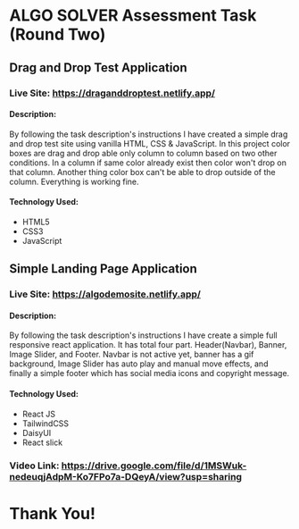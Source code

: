 # ALGO SOLVER Assessment Task (Round Two)

## Drag and Drop Test Application
### Live Site: https://draganddroptest.netlify.app/

#### Description:
By following the task description's instructions I have created a simple drag and drop test site using vanilla HTML, CSS & JavaScript. In this project color boxes are drag and drop able only column to column based on two other conditions. In a column if same color already exist then color won't drop on that column. Another thing color box can't be able to drop outside of the column. Everything is working fine. 

#### Technology Used: 
- HTML5
- CSS3
- JavaScript

## Simple Landing Page Application
### Live Site: https://algodemosite.netlify.app/

#### Description:
By following the task description's instructions I have create a simple full responsive react application. It has total four part. Header(Navbar), Banner, Image Slider, and Footer. Navbar is not active yet, banner has a gif background, Image Slider has auto play and manual move effects, and finally a simple footer which has social media icons and copyright message.

#### Technology Used:
- React JS
- TailwindCSS
- DaisyUI
- React slick

### Video Link: https://drive.google.com/file/d/1MSWuk-nedeuqjAdpM-Ko7FPo7a-DQeyA/view?usp=sharing

# Thank You!
